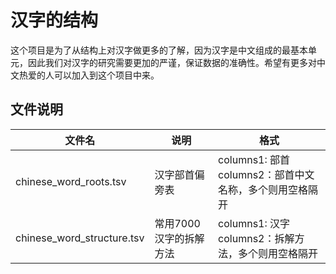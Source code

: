 # 汉字的结构

这个项目是为了从结构上对汉字做更多的了解，因为汉字是中文组成的最基本单元，因此我们对汉字的研究需要更加的严谨，保证数据的准确性。希望有更多对中文热爱的人可以加入到这个项目中来。

## 文件说明

| 文件名                        | 说明            | 格式                                        |
|----------------------------|---------------|-------------------------------------------|
| chinese_word_roots.tsv     | 汉字部首偏旁表       | columns1: 部首<br/>columns2：部首中文名称，多个则用空格隔开 |
| chinese_word_structure.tsv | 常用7000汉字的拆解方法 | columns1: 汉字<br/>columns2：拆解方法，多个则用空格隔开   |


